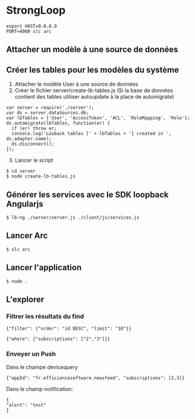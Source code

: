 # StrongLoop
```
export HOST=0.0.0.0
PORT=4000 slc arc
```
## Attacher un modèle à une source de données

## Créer les tables pour les modèles du système
1. Attacher le modèle User à une source de données
2. Créer le fichier server/create-lb-tables.js (Si la base de données contient des tables utiliser autoupdate à la place de automigrate)

```
var server = require('./server');
var ds = server.dataSources.db;
var lbTables = ['User', 'AccessToken', 'ACL', 'RoleMapping', 'Role'];
ds.automigrate(lbTables, function(er) {
  if (er) throw er;
  console.log('Looback tables [' + lbTables + '] created in ', ds.adapter.name);
  ds.disconnect();
});
```

3. Lancer le script

```
$ cd server
$ node create-lb-tables.js
```

## Générer les services avec le SDK loopback Angularjs

```
$ lb-ng ./server/server.js ./client/js/services.js
```

## Lancer Arc
```
$ slc arc
```
## Lancer l'application
```
$ node .
```

## L'explorer
### Filtrer les résultats du find
```
{"filter": {"order": "id DESC", "limit": "10"}}
```
```
{"where": {"subscriptions": ["2","3"]}}
```

### Envoyer un Push
Dans le champe devicequery
```
{"appId": "fr.efficiencesoftware.newsfeed", "subscriptions": [2,3]}
```
 
Dans le champ notification:
```
{
"alert": "test"
}
```
